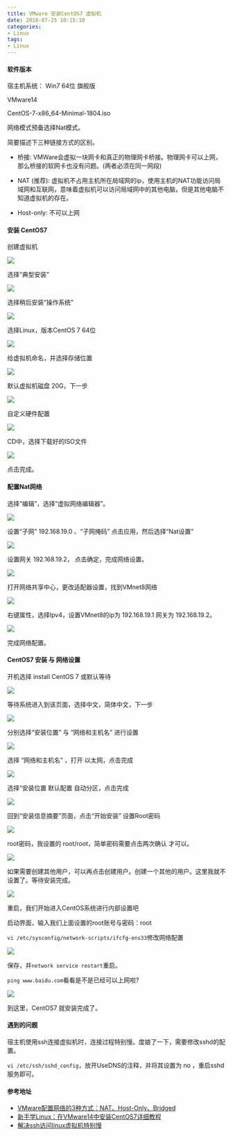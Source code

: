 ```yaml
---
title: VMware 安装CentOS7 虚拟机
date: 2018-07-25 10:15:10
categories:
- Linux
tags:
- Linux
---
```


#### 软件版本

  宿主机系统： Win7 64位 旗舰版

  VMware14
  
  CentOS-7-x86_64-Minimal-1804.iso
  
  网络模式预备选择Nat模式。
  
  简要描述下三种链接方式的区别。
  
  + 桥接: VMWare会虚拟一块网卡和真正的物理网卡桥接。物理网卡可以上网，那么桥接的软网卡也没有问题。(两者必须在同一网段)
  
  + NAT (推荐): 虚拟机不占用主机所在局域网的ip，使用主机的NAT功能访问局域网和互联网，意味着虚拟机可以访问局域网中的其他电脑，但是其他电脑不知道虚拟机的存在。
  
  + Host-only: 不可以上网
  
#### 安装 CentOS7

  创建虚拟机
  
  ![](http://pbsg2r9io.bkt.clouddn.com/18-7-25/73770783.jpg)
  
  选择“典型安装” 
  
  ![](http://pbsg2r9io.bkt.clouddn.com/18-7-25/64288950.jpg)
  
  选择稍后安装“操作系统”
  
  ![](http://pbsg2r9io.bkt.clouddn.com/18-7-25/54478389.jpg)
  
  选择Linux，版本CentOS 7 64位
  
  ![](http://pbsg2r9io.bkt.clouddn.com/18-7-25/73595117.jpg)
  
  给虚拟机命名，并选择存储位置
  
  ![](http://pbsg2r9io.bkt.clouddn.com/18-7-25/40523175.jpg)
  
  默认虚拟机磁盘 20G，下一步
  
  ![](http://pbsg2r9io.bkt.clouddn.com/18-7-25/31690010.jpg)
  
  自定义硬件配置
  
  ![](http://pbsg2r9io.bkt.clouddn.com/18-7-25/43605820.jpg)
  
  CD中，选择下载好的ISO文件
  
  ![](http://pbsg2r9io.bkt.clouddn.com/18-7-25/74905857.jpg)
  
  点击完成。

#### 配置Nat网络

  选择“编辑”，选择“虚拟网络编辑器”。
  
  ![](http://pbsg2r9io.bkt.clouddn.com/18-7-25/78314349.jpg)
  
  设置“子网” 192.168.19.0 、“子网掩码” 点击应用，然后选择“Nat设置”
  
  ![](http://pbsg2r9io.bkt.clouddn.com/18-7-25/44713366.jpg)

  设置网关 192.168.19.2， 点击确定，完成网络设置。
  
  ![](http://pbsg2r9io.bkt.clouddn.com/18-7-25/10789823.jpg)          
    
  打开网络共享中心，更改适配器设置，找到VMnet8网络
  
  ![](http://pbsg2r9io.bkt.clouddn.com/18-7-25/62825701.jpg)

  右键属性，选择Ipv4，设置VMnet8的ip为 192.168.19.1 网关为 192.168.19.2。
  
  ![](http://pbsg2r9io.bkt.clouddn.com/18-7-25/89923314.jpg)
  
  完成网络配置。

#### CentOS7 安装 与 网络设置

  开机选择 install CentOS 7 或默认等待
  
  ![](http://pbsg2r9io.bkt.clouddn.com/18-7-25/31857483.jpg)  
  
  等待系统进入到该页面，选择中文，简体中文，下一步
  
  ![](http://pbsg2r9io.bkt.clouddn.com/18-7-25/78599787.jpg)
  
  分别选择“安装位置” 与 “网络和主机名” 进行设置
  
  ![](http://pbsg2r9io.bkt.clouddn.com/18-7-25/72962113.jpg)
  
  选择 “网络和主机名” ，打开 以太网，点击完成
  
  ![](http://pbsg2r9io.bkt.clouddn.com/18-7-25/82939841.jpg)
  
  选择“安装位置 默认配置 自动分区，点击完成
  
  ![](http://pbsg2r9io.bkt.clouddn.com/18-7-25/24162467.jpg)
  
  回到“安装信息摘要”页面，点击“开始安装” 设置Root密码
  
  ![](http://pbsg2r9io.bkt.clouddn.com/18-7-25/83033041.jpg)
  
  root密码，我设置的 root/root，简单密码需要点击两次确认 才可以。
  
  ![](http://pbsg2r9io.bkt.clouddn.com/18-7-25/82140660.jpg)
  
  如果需要创建其他用户，可以再点击创建用户。创建一个其他的用户。这里我就不设置了。等待安装完成。
  
  ![](http://pbsg2r9io.bkt.clouddn.com/18-7-25/44370719.jpg)
  
  重启，我们开始进入CentOS系统进行内部设置吧

  启动界面，输入我们上面设置的root账号与密码：root
  
  `vi /etc/sysconfig/network-scripts/ifcfg-ens33`修改网络配置
  
  ![](http://pbsg2r9io.bkt.clouddn.com/18-7-25/87794720.jpg)
  
  保存，并`network service restart`重启。
  
  `ping www.baidu.com`看看是不是已经可以上网啦?
  
  ![](http://pbsg2r9io.bkt.clouddn.com/18-7-25/41419509.jpg)

  到这里，CentOS7 就安装完成了。
  
#### 遇到的问题

  宿主机使用ssh连接虚拟机时，连接过程特别慢。度娘了一下，需要修改sshd的配置。
  
  `vi /etc/ssh/sshd_config`，放开UseDNS的注释，并将其设置为 no ，重启sshd服务即可。  
  
#### 参考地址

  + [VMware配置网络的3种方式：NAT、Host-Only、Bridged](https://blog.csdn.net/u014726937/article/details/52768463)
  + [新手学Linux：在VMware14中安装CentOS7详细教程](https://blog.csdn.net/yiyihuazi/article/details/78557216)
  + [解决ssh访问linux虚拟机特别慢](https://blog.csdn.net/gxdvip/article/details/50977652)
  


      